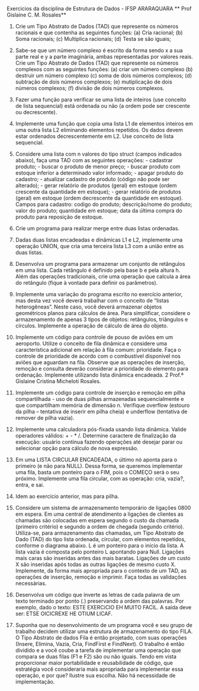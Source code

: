  Exercicios da disciplina de Estrutura de Dados - IFSP ARARAQUARA
** Prof Gislaine C. M. Rosales**
1. Crie um Tipo Abstrato de Dados (TAD) que represente os números racionais e que contenha as seguintes funções: (a) Cria racional; (b) Soma racionais; (c) Multiplica racionais; (d) Testa se são iguais; 

 2. Sabe-se que um número complexo é escrito da forma sendo x a sua parte real e y a parte imaginária, ambas representadas por valores reais. Crie um Tipo Abstrato de Dados (TAD) que represente os números complexos com as seguintes funções: (a) criar um número complexo (b) destruir um número complexo (c) soma de dois números complexos; (d) subtração de dois números complexos; (e) mutiplicação de dois números complexos; (f) divisão de dois números complexos. 

 3. Fazer uma função para verificar se uma lista de inteiros (use conceito de lista sequencial) está ordenada ou não (a ordem pode ser crescente ou decrescente).  

4. Implemente uma função que copia uma lista L1 de elementos inteiros em uma outra lista L2 eliminando elementos repetidos. Os dados devem estar ordenados decrescentemente em L2. Use conceito de lista sequencial.  

5. Considere uma lista com n valores do tipo struct (campos indicados abaixo), faça uma TAD com as seguintes operações: - cadastrar produto; - buscar o produto de menor preço; - buscar produto com estoque inferior a determinado valor informado; - apagar produto do cadastro; - atualizar cadastro de produto (código não pode ser alterado); - gerar relatório de produtos (geral) em estoque (ordem crescente da quantidade em estoque); - gerar relatório de produtos (geral) em estoque (ordem decrescente da quantidade em estoque). Campos para cadastro: codigo do produto; descrição/nome do produto; valor do produto; quantidade em estoque; data da última compra do produto para reposição de estoque.  

6. Crie um programa para realizar merge entre duas listas ordenadas.

 7. Dadas duas listas encadeadas e dinâmicas L1 e L2, implemente uma operação UNION, que cria uma terceira lista L3 com a união entre as duas listas.

8. Desenvolva um programa para armazenar um conjunto de retângulos em uma lista. Cada retângulo é definido pela base b e pela altura h. Além das operações tradicionais, crie uma operação que calcula a área do retângulo (fique à vontade para definir os parâmetros). 

9. Implemente uma variação do programa escrito no exercício anterior, mas desta vez você deverá trabalhar com o conceito de “listas heterogêneas”. Neste caso, você deverá armazenar objetos geométricos planos para cálculos de área. Para simplificar, considere o armazenamento de apenas 3 tipos de objetos: retângulos, triângulos e círculos. Implemente a operação de cálculo de área do objeto.

10. Implemente um código para controle de pouso de aviões em um aeroporto. Utilize o conceito de fila dinâmica e considere uma característica adicional em relação à fila comum: prioridade. Faça o controle de prioridade de acordo com o combustível disponível nos aviões que aguardam na fila. Observe que as operações de inserção, remoção e consulta deverão considerar a prioridade do elemento para ordenação. Implemente utilizando lista dinâmica encadeada. 2 Prof.ª Gislaine Cristina Micheloti Rosales.

11. Implemente um código para controle de inserção e remoção em pilha compartilhada - uso de duas pilhas armazenadas sequencialmente e que compartilham memória de dimensão n. Verifique overflow (estouro da pilha – tentativa de inserir em pilha cheia) e underflow (tentativa de remover de pilha vazia).  

12. Implemente uma calculadora pós-fixada usando lista dinâmica. Valide operadores válidos: + - * /. Determine caractere de finalização da execução: usuário continua fazendo operações até desejar parar ou selecionar opção para cálculo de nova expressão.  

13. Em uma LISTA CIRCULAR ENCADEADA, o último nó aponta para o primeiro (e não para NULL). Dessa forma, se queremos implementar uma fila, basta um ponteiro para o FIM, pois o COMEÇO será o seu próximo. Implemente uma fila circular, com as operação: cria, vazia?, entra, e sai.  

14. Idem ao exercício anterior, mas para pilha. 

15. Considere um sistema de armazenamento temporário de ligações 0800 em espera. Em uma central de atendimento a ligações de clientes as chamadas são colocadas em espera segundo o custo da chamada (primeiro critério) e segundo a ordem de chegada (segundo critério). Utiliza-se, para armazenamento das chamadas, um Tipo Abstrato de Dado (TAD) do tipo lista ordenada, circular, com elementos repetidos, conforme o diagrama abaixo. L é um ponteiro para o início da lista. A lista vazia é composta pelo ponteiro L apontando para Null. Ligações mais caras são inseridas antes das mais baratas. Ligações de um custo X são inseridas após todas as outras ligações de mesmo custo X. Implemente, da forma mais apropriada para o contexto de um TAD, as operações de inserção, remoção e imprimir. Faça todas as validações necessárias. 

 16. Desenvolva um código que inverte as letras de cada palavra de um texto terminado por ponto (.) preservando a ordem das palavras. Por exemplo, dado o texto: ESTE EXERCiCIO EH MUITO FACIL. A saída deve ser: ETSE OICICREXE HE OTIUM LICAF.  

17. Suponha que no desenvolvimento de um programa você e seu grupo de trabalho decidem utilizar uma estrutura de armazenamento do tipo FILA. O Tipo Abstrato de dados Fila é então projetado, com suas operações (Insere, Elimina, Vazia, Cria, FindFirst e FindNext). O trabalho é então dividido e a você coube a tarefa de implementar uma operação que compara se duas filas (F1 e F2) são ou não iguais. Tendo em vista proporcionar maior portabilidade e reusabilidade de código, que estratégia você consideraria mais apropriada para implementar essa operação, e por que? Ilustre sua escolha. Não há necessidade de implementação. 
